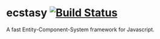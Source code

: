 ecstasy [![Build Status](https://travis-ci.org/yoo2001818/ecstasy.svg?branch=master)](https://travis-ci.org/yoo2001818/ecstasy)
=======

A fast Entity-Component-System framework for Javascript.
